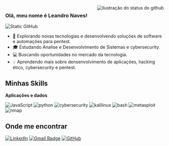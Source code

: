 <img align='right' src="https://github-readme-stats.vercel.app/api?username=LeandroNves&show_icons=true&title_color=7fff7f&text_color=32cd32&icon_color=7fff7f&bg_color=1e1e1e&hide_border=true&cache_seconds=2300" alt="ilustração do status do github">

### Olá, meu nome é Leandro Naves!

<img src="https://img.shields.io/static/v1?label=Overview&message=LeandroNves&color=1e1e1e&style=for-the-badge&logo=GitHub&logoColor=76ff76&labelColor=0d0d0d" alt="Static GitHub">


- 👾 Explorando novas tecnologias e desenvolvendo soluções de software e automações para pentest.
- 🎓 Estudando Analise e Desenvolvimento de Sistemas e cybersecurity.
- 💻 Buscando oportunidades no mercado da tecnologia.
- 💡 Aprendendo mais sobre densenvolvimento de aplicações, hacking ético, cybersecurity e pentest.

## Minhas Skills

**Aplicações e dados**

![JavaScript](https://img.shields.io/badge/-JavaScript-1e1e1e?style=flat&logo=javascript&logoColor=76ff76)
![python](https://img.shields.io/badge/-Python-1e1e1e?style=flat&logo=python&logoColor=76ff76)
![cybersecurity](https://img.shields.io/badge/-Cybersecurity-1e1e1e?style=flat&logo=hackthebox&logoColor=76ff76)
![kalilinux](https://img.shields.io/badge/-Kali%20Linux-1e1e1e?style=flat&logo=kalilinux&logoColor=76ff76)
![bash](https://img.shields.io/badge/-Bash-1e1e1e?style=flat&logo=gnubash&logoColor=76ff76)
![metasploit](https://img.shields.io/badge/-Metasploit-1e1e1e?style=flat&logo=metasploit&logoColor=76ff76)
![nmap](https://img.shields.io/badge/-Nmap-1e1e1e?style=flat&logo=target&logoColor=76ff76)




## Onde me encontrar
[![LinkedIn](https://img.shields.io/badge/linkedin-leandronavesguerra-1e1e1e?style=for-the-badge&logo=linkedin&logoColor=76ff76&labelColor=0d0d0d)](https://br.linkedin.com/in/leandro-naves-guerra-7928a721b)
[![Gmail Badge](https://img.shields.io/static/v1?label=Gmail&message=leandro.naves123@gmail.com&color=1e1e1e&style=for-the-badge&logo=Gmail&logoColor=76ff76&labelColor=0d0d0d)](mailto:leandro.naves123@gmail.com)
[![GitHub](https://img.shields.io/static/v1?label=GitHub&message=LeandroNves&color=1e1e1e&style=for-the-badge&logo=GitHub&logoColor=76ff76&labelColor=0d0d0d)](https://github.com/LeandroNves)


